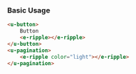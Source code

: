 ### Basic Usage

``` html
<u-button>
    Button
    <e-ripple></e-ripple>
</u-button>
<u-pagination>
    <e-ripple color="light"></e-ripple>
</u-pagination>
```
